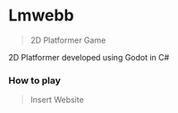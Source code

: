 # **Lmwebb**
> 2D Platformer Game

2D Platformer developed using Godot in C#

### How to play
> Insert Website
